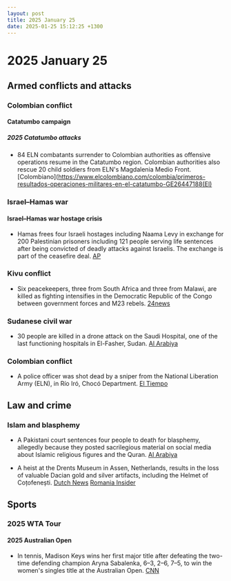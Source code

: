 ```yaml
---
layout: post
title: 2025 January 25
date: 2025-01-25 15:12:25 +1300
---
```


# 2025 January 25

## Armed conflicts and attacks

### Colombian conflict

#### Catatumbo campaign

##### 2025 Catatumbo attacks

- 84 ELN combatants surrender to Colombian authorities as offensive operations resume in the Catatumbo region. Colombian authorities also rescue 20 child soldiers from ELN's Magdalenia Medio Front. [Colombiano](https://www.elcolombiano.com/colombia/primeros-resultados-operaciones-militares-en-el-catatumbo-GE26447188(El)

### Israel–Hamas war

#### Israel–Hamas war hostage crisis

- Hamas frees four Israeli hostages including Naama Levy in exchange for 200 Palestinian prisoners including 121 people serving life sentences after being convicted of deadly attacks against Israelis. The exchange is part of the ceasefire deal. [AP](https://apnews.com/article/israel-palestinians-hamas-war-news-ceasefire-hostages-01-25-2025-150674e17bd8b22f2c2c3aa4991cf061)

### Kivu conflict

- Six peacekeepers, three from South Africa and three from Malawi, are killed as fighting intensifies in the Democratic Republic of the Congo between government forces and M23 rebels. [24news](https://24newshd.tv/25-Jan-2025/six-peacekeepers-killed-as-fighting-rages-in-drc)

### Sudanese civil war

- 30 people are killed in a drone attack on the Saudi Hospital, one of the last functioning hospitals in El-Fasher, Sudan. [Al Arabiya](https://english.alarabiya.net/News/middle-east/2025/01/25/drone-attack-on-saudi-hospital-in-sudan-s-darfur-kills-30-injures-dozens-report)

### Colombian conflict

- A police officer was shot dead by a sniper from the National Liberation Army (ELN), in Río Iró, Chocó Department. [El Tiempo](https://www.eltiempo.com/colombia/otras-ciudades/choco-muere-patrullero-de-la-policia-que-resulto-herido-durante-ataque-armado-del-eln-en-rio-iro-3420870)

## Law and crime

### Islam and blasphemy

- A Pakistani court sentences four people to death for blasphemy, allegedly because they posted sacrilegious material on social media about Islamic religious figures and the Quran. [Al Arabiya](https://english.alarabiya.net/News/world/2025/01/25/pakistan-court-sentences-4-people-to-death-for-blasphemy)

- A heist at the Drents Museum in Assen, Netherlands, results in the loss of valuable Dacian gold and silver artifacts, including the Helmet of Coțofenești. [Dutch News](https://www.dutchnews.nl/2025/01/interpol-drafted-in-to-help-in-dacia-gold-heist-investigation/) [Romania Insider](https://www.romania-insider.com/romanian-dacian-treasure-robbery-dutch-museum-january-2025)

## Sports

### 2025 WTA Tour

#### 2025 Australian Open

- In tennis, Madison Keys wins her first major title after defeating the two-time defending champion Aryna Sabalenka, 6–3, 2–6, 7–5, to win the women's singles title at the Australian Open. [CNN](https://edition.cnn.com/2025/01/25/sport/australian-open-womens-final-sabalenka-keys-spt-intl/index.html)